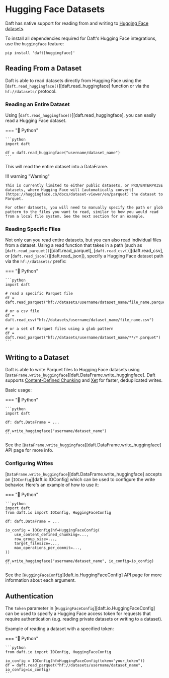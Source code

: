 # Hugging Face Datasets

Daft has native support for reading from and writing to [Hugging Face datasets](https://huggingface.co/datasets).

To install all dependencies required for Daft's Hugging Face integrations, use the `huggingface` feature:
```
pip install 'daft[huggingface]'
```

## Reading From a Dataset

Daft is able to read datasets directly from Hugging Face using the [`daft.read_huggingface()`][daft.read_huggingface] function or via the `hf://datasets/` protocol.

### Reading an Entire Dataset

Using [`daft.read_huggingface()`][daft.read_huggingface], you can easily read a Hugging Face dataset.


=== "🐍 Python"

    ```python
    import daft

    df = daft.read_huggingface("username/dataset_name")
    ```

This will read the entire dataset into a DataFrame.

!!! warning "Warning"

    This is currently limited to either public datasets, or PRO/ENTERPRISE datasets, where Hugging Face will [automatically convert](https://huggingface.co/docs/dataset-viewer/en/parquet) the dataset to Parquet.

    For other datasets, you will need to manually specify the path or glob pattern to the files you want to read, similar to how you would read from a local file system. See the next section for an example.

### Reading Specific Files

Not only can you read entire datasets, but you can also read individual files from a dataset. Using a read function that takes in a path (such as [`daft.read_parquet()`][daft.read_parquet], [`daft.read_csv()`][daft.read_csv], or [`daft.read_json()`][daft.read_json]), specify a Hugging Face dataset path via the `hf://datasets/` prefix:

=== "🐍 Python"

    ```python
    import daft

    # read a specific Parquet file
    df = daft.read_parquet("hf://datasets/username/dataset_name/file_name.parquet")

    # or a csv file
    df = daft.read_csv("hf://datasets/username/dataset_name/file_name.csv")

    # or a set of Parquet files using a glob pattern
    df = daft.read_parquet("hf://datasets/username/dataset_name/**/*.parquet")
    ```

## Writing to a Dataset

Daft is able to write Parquet files to Hugging Face datasets using [`DataFrame.write_huggingface`][daft.DataFrame.write_huggingface]. Daft supports [Content-Defined Chunking](https://huggingface.co/blog/parquet-cdc) and [Xet](https://huggingface.co/blog/xet-on-the-hub) for faster, deduplicated writes.

Basic usage:

=== "🐍 Python"

    ```python
    import daft

    df: daft.DataFrame = ...

    df.write_huggingface("username/dataset_name")
    ```

See the [`DataFrame.write_huggingface`][daft.DataFrame.write_huggingface] API page for more info.

### Configuring Writes

[`DataFrame.write_huggingface`][daft.DataFrame.write_huggingface] accepts an [`IOConfig`][daft.io.IOConfig] which can be used to configure the write behavior. Here's an example of how to use it:


=== "🐍 Python"

    ```python
    import daft
    from daft.io import IOConfig, HuggingFaceConfig

    df: daft.DataFrame = ...

    io_config = IOConfig(hf=HuggingFaceConfig(
        use_content_defined_chunking=...,
        row_group_size=...,
        target_filesize=...,
        max_operations_per_commit=...,
    ))

    df.write_huggingface("username/dataset_name", io_config=io_config)
    ```

See the [`HuggingFaceConfig`][daft.io.HuggingFaceConfig] API page for more information about each argument.


## Authentication

The `token` parameter in [`HuggingFaceConfig`][daft.io.HuggingFaceConfig] can be used to specify a Hugging Face access token for requests that require authentication (e.g. reading private datasets or writing to a dataset).

Example of reading a dataset with a specified token:

=== "🐍 Python"

    ```python
    from daft.io import IOConfig, HuggingFaceConfig

    io_config = IOConfig(hf=HuggingFaceConfig(token="your_token"))
    df = daft.read_parquet("hf://datasets/username/dataset_name", io_config=io_config)
    ```

<!-- TODO: add info about `anonymous` once we automatically grab the token from the environment. -->
